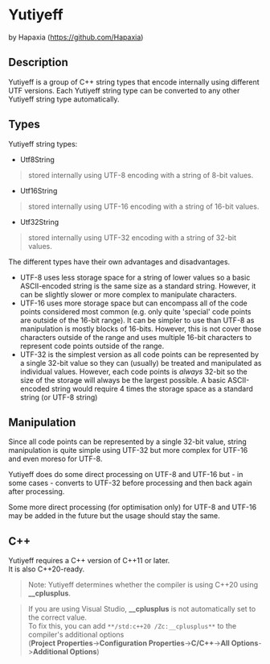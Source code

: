 # Yutiyeff
by Hapaxia (https://github.com/Hapaxia)

## Description
Yutiyeff is a group of C++ string types that encode internally using different UTF versions.
Each Yutiyeff string type can be converted to any other Yutiyeff string type automatically.

## Types
Yutiyeff string types:
- Utf8String
> stored internally using UTF-8 encoding with a string of 8-bit values.
- Utf16String
> stored internally using UTF-16 encoding with a string of 16-bit values.
- Utf32String
> stored internally using UTF-32 encoding with a string of 32-bit values.

The different types have their own advantages and disadvantages.
- UTF-8 uses less storage space for a string of lower values so a basic ASCII-encoded string is the same size as a standard string.
However, it can be slightly slower or more complex to manipulate characters.
- UTF-16 uses more storage space but can encompass all of the code points considered most common (e.g. only quite 'special' code points are outside of the 16-bit range).
It can be simpler to use than UTF-8 as manipulation is mostly blocks of 16-bits.
However, this is not cover those characters outside of the range and uses multiple 16-bit characters to represent code points outside of the range.
- UTF-32 is the simplest version as all code points can be represented by a single 32-bit value so they can (usually) be treated and manipulated as individual values.
However, each code points is _always_ 32-bit so the size of the storage will always be the largest possible.
A basic ASCII-encoded string would require 4 times the storage space as a standard string (or UTF-8 string)

## Manipulation
Since all code points can be represented by a single 32-bit value, string manipulation is quite simple using UTF-32 but more complex for UTF-16 and even moreso for UTF-8.

Yutiyeff does do some direct processing on UTF-8 and UTF-16 but - in some cases - converts to UTF-32 before processing and then back again after processing.

Some more direct processing (for optimisation only) for UTF-8 and UTF-16 may be added in the future but the usage should stay the same.

## C++
Yutiyeff requires a C++ version of C++11 or later.  
It is also C++20-ready.
> Note: Yutiyeff determines whether the compiler is using C++20 using **__cplusplus**.

> If you are using Visual Studio, **__cplusplus** is not automatically set to the correct value.  
> To fix this, you can add `**/std:c++20 /Zc:__cplusplus**` to the compiler's additional options  
(**Project Properties**->**Configuration Properties**->**C/C++**->**All Options**->**Additional Options**)
